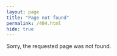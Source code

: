 ```yaml
---
layout: page
title: "Page not found"
permalink: /404.html
hide: true
---
```

Sorry, the requested page was not found.
